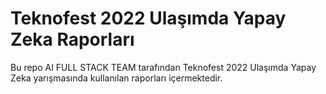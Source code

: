 # Teknofest 2022 Ulaşımda Yapay Zeka Raporları
Bu repo AI FULL STACK TEAM tarafından Teknofest 2022 Ulaşımda Yapay Zeka yarışmasında kullanılan raporları içermektedir.

